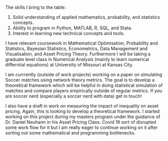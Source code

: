 The skills I bring to the table:  
1) Solid understanding of applied mathematics, probability, and statistics concepts.  
2) Ability to program in Python, MATLAB, R, SQL, and Stata.
3) Interest in learning new technical concepts and tools.  

I have relevant coursework in Mathematical Optimisation, Probability and Statistics, Bayesian Statistics, Econometrics, Data Management and Visualisation, and Asset Pricing Theory. Furthermore I will be taking a graduate level class in Numerical Analysis (mainly to learn numerical differntial equations) at University of Missouri at Kansas City.
  

I am currrently (outside of work projects) working on a paper on simulating Soccer matches using network theory metrics. The goal is to develop a theoretical framework which will be helpful in doing statistical simulation of matches and compare players empirically outside of regular metrics. If you are soccer nerd (especially a soccer nerd with data) get in touch!

I also have a draft in work on measuring the impact of inequality on asset pricing. Again, this is looking to develop a theoretical framework. I started working on this project during my masters program under the guidance of Dr. Daniel Neuhann in his Asset Pricing Class. Covid 19 sort of disrupted some work flow for it but I am really eager to continue working on it after sorting out some mathematical and programming bottlenecks. 
